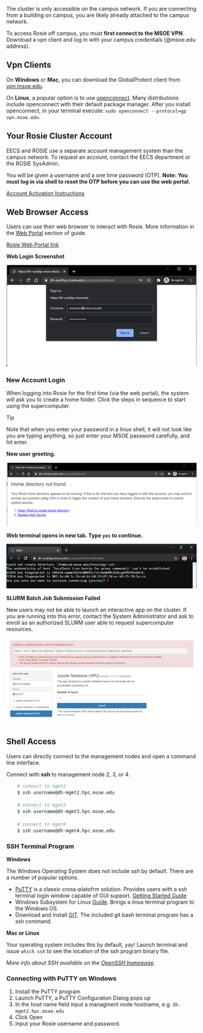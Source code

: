 The cluster is only accessible on the campus network. If you are connecting from a building on campus, you are likely already attached to the campus network.

To access Rosie off campus, you must **first connect to the MSOE VPN**. Download a vpn client and log in with your campus credentials (@msoe.edu address).

## Vpn Clients

On **Windows** or **Mac**, you can download the GlobalProtect client from [vpn.msoe.edu](https://vpn.msoe.edu).

On **Linux**, a popular option is to use [openconnect](https://www.infradead.org/openconnect/index.html). Many distributions include openconnect with their default package manager. After you install openconnect, in your terminal execute: `sudo openconnect --protocol=gp vpn.msoe.edu`. 

## Your Rosie Cluster Account

EECS and ROSIE use a separate account management system than the campus network. To request an account, contact the EECS department or the ROSIE SysAdmin.

You will be given a username and a one time password (OTP). **Note: You must log in via shell to reset the OTP before you can use the web portal.**

[Account Activation Instructions](activate.md)

## Web Browser Access

Users can use their web browser to interact with Rosie. More information in the [Web Portal](web/dashboard.md) section of guide.

[Rosie Web Portal link](https://dh-ood.hpc.msoe.edu)

**Web Login Screenshot**

![Web Login](_images/web_login.png)

### New Account Login

When logging into Rosie for the first time (via the web portal), the system will ask you to create a home folder. Click the steps in sequence to start using the supercomputer.  

> [!Tip]
> Note that when you enter your password in a linux shell, it will not look like you are typing anything, so just enter your MSOE password carefully, and hit enter.

**New user greeting.**

![Web Login](_images/ood_new_acc.png)

**Web terminal opens in new tab. Type `yes` to continue.**

![Web Login Create Home Directory](_images/ood_new_acc2.png)

**SLURM Batch Job Submission Failed**

New users may not be able to launch an interactive app on the cluster. If you are running into this error, contact the System Administrator and ask to enroll as an authorized SLURM user able to request supercomputer resources.

![New User Interactive Apps Can't run.](_images/ood_new_acc3_slurm_error.png)

## Shell Access

Users can directly connect to the management nodes and open a command line interface.

Connect with **ssh** to management node 2, 3, or 4.

```bash
    # connect to mgmt2
    $ ssh username@dh-mgmt2.hpc.msoe.edu

    # connect to mgmt3
    $ ssh username@dh-mgmt3.hpc.msoe.edu

    # connect to mgmt4
    $ ssh username@dh-mgmt4.hpc.msoe.edu
```

### SSH Terminal Program

**Windows** 

The Windows Operating System does not include ssh by default. There are a number of popular options.

* [PuTTY](https://www.putty.org/) is a classic cross-platofrm solution. Provides users with a ssh terminal login window capable of GUI support. [Getting Started Guide](https://the.earth.li/~sgtatham/putty/0.74/htmldoc/Chapter2.html#gs)
* Windows Subsystem for Linux [Guide](https://docs.microsoft.com/en-us/windows/wsl/install-win10). Brings a linux terminal program to the Windows OS.
* Download and install [GIT](https://git-scm.com/). The included git bash terminal program has a ssh command.

**Mac or Linux**

Your operating system includes this by default, yay! Launch terminal and issue `which ssh` to see the location of the ssh program binary file.


*More info about SSH available on the [OpenSSH homepage](https://openssh.com).*

### Connecting with PuTTY on Windows

1. Install the PuTTY program
2. Launch PuTTY, a PuTTY Configuration Dialog pops up
3. In the host name field input a managment node hostname, e.g. `dh-mgmt2.hpc.msoe.edu`
4. Click Open
5. Input your Rosie username and password.